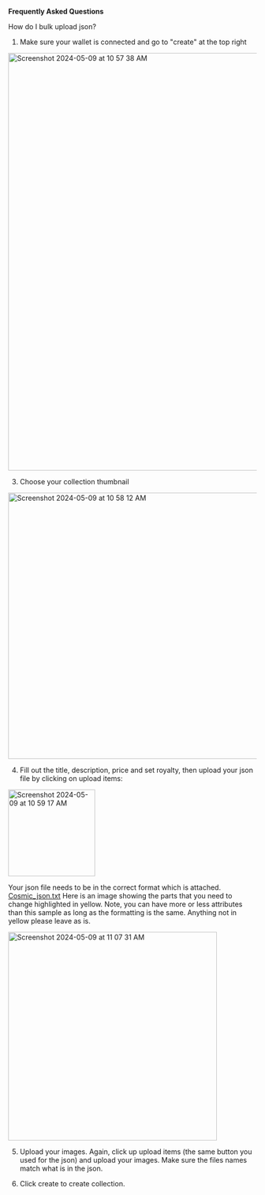 **Frequently Asked Questions**

How do I bulk upload json?

1. Make sure your wallet is connected and go to "create" at the top right

<img width="847" alt="Screenshot 2024-05-09 at 10 57 38 AM" src="https://github.com/Fyeo-Labs/cosmic-nft-docs/assets/153206055/5946a708-225f-463f-b2f1-f6704904774d">

3. Choose your collection thumbnail

<img width="540" alt="Screenshot 2024-05-09 at 10 58 12 AM" src="https://github.com/Fyeo-Labs/cosmic-nft-docs/assets/153206055/f46400c9-8a30-4349-b943-5696c17f4988">

4. Fill out the title, description, price and set royalty, then upload your json file by clicking on upload items: 

<img width="176" alt="Screenshot 2024-05-09 at 10 59 17 AM" src="https://github.com/Fyeo-Labs/cosmic-nft-docs/assets/153206055/7c1233c6-9eb0-4cb7-9618-a7010efbf836">

Your json file needs to be in the correct format which is attached. 
[Cosmic_json.txt](https://github.com/Fyeo-Labs/cosmic-nft-docs/files/15263931/Cosmic_json.txt)
Here is an image showing the parts that you need to change highlighted in yellow. Note, you can have more or less attributes than this sample as long as the formatting is the same. Anything not in yellow please leave as is.

<img width="423" alt="Screenshot 2024-05-09 at 11 07 31 AM" src="https://github.com/Fyeo-Labs/cosmic-nft-docs/assets/153206055/bb0fa6cd-b866-40bd-8445-97f6783620e2">

5. Upload your images. Again, click up upload items (the same button you used for the json) and upload your images. Make sure the files names match what is in the json.

6. Click create to create collection.
